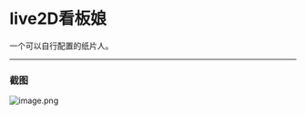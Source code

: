 # live2D看板娘

一个可以自行配置的纸片人。

***

### 截图

![image.png](http://tva1.sinaimg.cn/large/008d89Swgy1h09upna3dvj30cc0ccwg2.jpg)